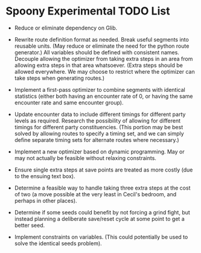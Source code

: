 # Spoony Experimental TODO List

* Reduce or eliminate dependency on Glib.

* Rewrite route definition format as needed. Break useful segments into reusable
  units. (May reduce or eliminate the need for the python route generator.) All
  variables should be defined with consistent names. Decouple allowing the
  optimizer from taking extra steps in an area from allowing extra steps in that
  area whatsoever. (Extra steps should be allowed everywhere. We may choose to
  restrict where the optimizer can take steps when generating routes.)

* Implement a first-pass optimizer to combine segments with identical statistics
  (either both having an encounter rate of 0, or having the same encounter rate
  and same encounter group).

* Update encounter data to include different timings for different party levels
  as required. Research the possibility of allowing for different timings for
  different party constituencies. (This portion may be best solved by allowing
  routes to specify a timing set, and we can simply define separate timing sets
  for alternate routes where necessary.)

* Implement a new optimizer based on dynamic programming. May or may not
  actually be feasible without relaxing constraints.

* Ensure single extra steps at save points are treated as more costly (due to
  the ensuing text box).

* Determine a feasible way to handle taking three extra steps at the cost of two
  (a move possible at the very least in Cecil's bedroom, and perhaps in other
  places).

* Determine if some seeds could benefit by not forcing a grind fight, but
  instead planning a deliberate save/reset cycle at some point to get a better
  seed.

* Implement constraints on variables. (This could potentially be used to solve
  the identical seeds problem).
